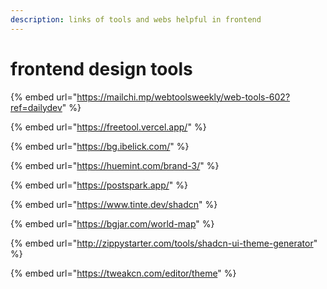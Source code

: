 ```yaml
---
description: links of tools and webs helpful in frontend
---
```


# frontend design tools&#x20;



{% embed url="https://mailchi.mp/webtoolsweekly/web-tools-602?ref=dailydev" %}

{% embed url="https://freetool.vercel.app/" %}

{% embed url="https://bg.ibelick.com/" %}

{% embed url="https://huemint.com/brand-3/" %}

{% embed url="https://postspark.app/" %}

{% embed url="https://www.tinte.dev/shadcn" %}

{% embed url="https://bgjar.com/world-map" %}

{% embed url="http://zippystarter.com/tools/shadcn-ui-theme-generator" %}

{% embed url="https://tweakcn.com/editor/theme" %}
